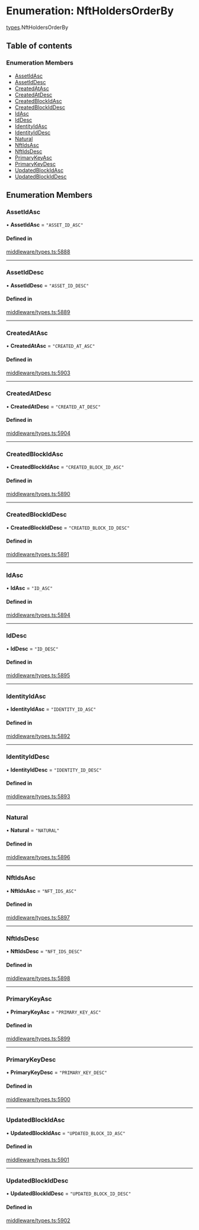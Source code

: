 # Enumeration: NftHoldersOrderBy

[types](../wiki/types).NftHoldersOrderBy

## Table of contents

### Enumeration Members

- [AssetIdAsc](../wiki/types.NftHoldersOrderBy#assetidasc)
- [AssetIdDesc](../wiki/types.NftHoldersOrderBy#assetiddesc)
- [CreatedAtAsc](../wiki/types.NftHoldersOrderBy#createdatasc)
- [CreatedAtDesc](../wiki/types.NftHoldersOrderBy#createdatdesc)
- [CreatedBlockIdAsc](../wiki/types.NftHoldersOrderBy#createdblockidasc)
- [CreatedBlockIdDesc](../wiki/types.NftHoldersOrderBy#createdblockiddesc)
- [IdAsc](../wiki/types.NftHoldersOrderBy#idasc)
- [IdDesc](../wiki/types.NftHoldersOrderBy#iddesc)
- [IdentityIdAsc](../wiki/types.NftHoldersOrderBy#identityidasc)
- [IdentityIdDesc](../wiki/types.NftHoldersOrderBy#identityiddesc)
- [Natural](../wiki/types.NftHoldersOrderBy#natural)
- [NftIdsAsc](../wiki/types.NftHoldersOrderBy#nftidsasc)
- [NftIdsDesc](../wiki/types.NftHoldersOrderBy#nftidsdesc)
- [PrimaryKeyAsc](../wiki/types.NftHoldersOrderBy#primarykeyasc)
- [PrimaryKeyDesc](../wiki/types.NftHoldersOrderBy#primarykeydesc)
- [UpdatedBlockIdAsc](../wiki/types.NftHoldersOrderBy#updatedblockidasc)
- [UpdatedBlockIdDesc](../wiki/types.NftHoldersOrderBy#updatedblockiddesc)

## Enumeration Members

### AssetIdAsc

• **AssetIdAsc** = ``"ASSET_ID_ASC"``

#### Defined in

[middleware/types.ts:5888](https://github.com/PolymeshAssociation/polymesh-sdk/blob/8a9e72221/src/middleware/types.ts#L5888)

___

### AssetIdDesc

• **AssetIdDesc** = ``"ASSET_ID_DESC"``

#### Defined in

[middleware/types.ts:5889](https://github.com/PolymeshAssociation/polymesh-sdk/blob/8a9e72221/src/middleware/types.ts#L5889)

___

### CreatedAtAsc

• **CreatedAtAsc** = ``"CREATED_AT_ASC"``

#### Defined in

[middleware/types.ts:5903](https://github.com/PolymeshAssociation/polymesh-sdk/blob/8a9e72221/src/middleware/types.ts#L5903)

___

### CreatedAtDesc

• **CreatedAtDesc** = ``"CREATED_AT_DESC"``

#### Defined in

[middleware/types.ts:5904](https://github.com/PolymeshAssociation/polymesh-sdk/blob/8a9e72221/src/middleware/types.ts#L5904)

___

### CreatedBlockIdAsc

• **CreatedBlockIdAsc** = ``"CREATED_BLOCK_ID_ASC"``

#### Defined in

[middleware/types.ts:5890](https://github.com/PolymeshAssociation/polymesh-sdk/blob/8a9e72221/src/middleware/types.ts#L5890)

___

### CreatedBlockIdDesc

• **CreatedBlockIdDesc** = ``"CREATED_BLOCK_ID_DESC"``

#### Defined in

[middleware/types.ts:5891](https://github.com/PolymeshAssociation/polymesh-sdk/blob/8a9e72221/src/middleware/types.ts#L5891)

___

### IdAsc

• **IdAsc** = ``"ID_ASC"``

#### Defined in

[middleware/types.ts:5894](https://github.com/PolymeshAssociation/polymesh-sdk/blob/8a9e72221/src/middleware/types.ts#L5894)

___

### IdDesc

• **IdDesc** = ``"ID_DESC"``

#### Defined in

[middleware/types.ts:5895](https://github.com/PolymeshAssociation/polymesh-sdk/blob/8a9e72221/src/middleware/types.ts#L5895)

___

### IdentityIdAsc

• **IdentityIdAsc** = ``"IDENTITY_ID_ASC"``

#### Defined in

[middleware/types.ts:5892](https://github.com/PolymeshAssociation/polymesh-sdk/blob/8a9e72221/src/middleware/types.ts#L5892)

___

### IdentityIdDesc

• **IdentityIdDesc** = ``"IDENTITY_ID_DESC"``

#### Defined in

[middleware/types.ts:5893](https://github.com/PolymeshAssociation/polymesh-sdk/blob/8a9e72221/src/middleware/types.ts#L5893)

___

### Natural

• **Natural** = ``"NATURAL"``

#### Defined in

[middleware/types.ts:5896](https://github.com/PolymeshAssociation/polymesh-sdk/blob/8a9e72221/src/middleware/types.ts#L5896)

___

### NftIdsAsc

• **NftIdsAsc** = ``"NFT_IDS_ASC"``

#### Defined in

[middleware/types.ts:5897](https://github.com/PolymeshAssociation/polymesh-sdk/blob/8a9e72221/src/middleware/types.ts#L5897)

___

### NftIdsDesc

• **NftIdsDesc** = ``"NFT_IDS_DESC"``

#### Defined in

[middleware/types.ts:5898](https://github.com/PolymeshAssociation/polymesh-sdk/blob/8a9e72221/src/middleware/types.ts#L5898)

___

### PrimaryKeyAsc

• **PrimaryKeyAsc** = ``"PRIMARY_KEY_ASC"``

#### Defined in

[middleware/types.ts:5899](https://github.com/PolymeshAssociation/polymesh-sdk/blob/8a9e72221/src/middleware/types.ts#L5899)

___

### PrimaryKeyDesc

• **PrimaryKeyDesc** = ``"PRIMARY_KEY_DESC"``

#### Defined in

[middleware/types.ts:5900](https://github.com/PolymeshAssociation/polymesh-sdk/blob/8a9e72221/src/middleware/types.ts#L5900)

___

### UpdatedBlockIdAsc

• **UpdatedBlockIdAsc** = ``"UPDATED_BLOCK_ID_ASC"``

#### Defined in

[middleware/types.ts:5901](https://github.com/PolymeshAssociation/polymesh-sdk/blob/8a9e72221/src/middleware/types.ts#L5901)

___

### UpdatedBlockIdDesc

• **UpdatedBlockIdDesc** = ``"UPDATED_BLOCK_ID_DESC"``

#### Defined in

[middleware/types.ts:5902](https://github.com/PolymeshAssociation/polymesh-sdk/blob/8a9e72221/src/middleware/types.ts#L5902)
